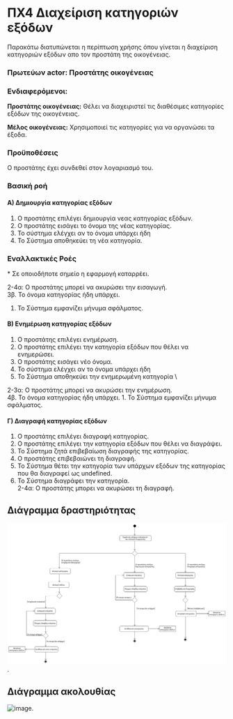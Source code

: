 # ΠΧ4 Διαχείριση κατηγοριών εξόδων
Παρακάτω διατυπώνεται η περίπτωση χρήσης όπου γίνεται η διαχείριση κατηγοριών εξόδων απο τον προστάτη της οικογένειας.

### Πρωτεύων actor: Προστάτης οικογένειας

### Ενδιαφερόμενοι:

**Προστάτης οικογένειας:** Θέλει να διαχειριστεί τις διαθέσιμες κατηγορίες εξόδων της οικογένειας.

**Μέλος οικογένειας:** Χρησιμοποιεί τις κατηγορίες για να οργανώσει τα έξοδα.

### Προϋποθέσεις
Ο προστάτης έχει συνδεθεί στον λογαριασμό του.

### Βασική ροή

#### Α) Δημιουργία κατηγορίας εξόδων
1. Ο προστάτης επιλέγει δημιουργία νεας κατηγορίας εξόδων.
2. Ο προστάτης εισάγει το όνομα της νέας κατηγορίας.
3. Το σύστημα ελέγχει αν το όνομα υπάρχει ήδη
4. Το Σύστημα αποθηκεύει τη νέα κατηγορία.


### Εναλλακτικές Ροές
\* Σε οποιοδήποτε σημείο η εφαρμογή καταρρέει.

2-4α: Ο προστάτης μπορεί να ακυρώσει την εισαγωγή. \
3β. Το όνομα κατηγορίας ήδη υπάρχει.
1. Το Σύστημα εμφανίζει μήνυμα σφάλματος.

#### Β) Ενημέρωση κατηγορίας εξόδων
1. Ο προστάτης επιλέγει ενημέρωση.
2. Ο προστάτης επιλέγει την κατηγορία εξόδων που θέλει να ενημερώσει.
3. Ο προστάτης εισάγει νέο όνομα.
4. Το σύστημα ελέγχει αν το όνομα υπάρχει ήδη
5. Το Σύστημα αποθηκεύει την ενημερωμένη κατηγορία \

2-3α: Ο προστάτης μπορεί να ακυρώσει την ενημέρωση. \
4β. Το όνομα κατηγορίας ήδη υπάρχει. 
    1. Το Σύστημα εμφανίζει μήνυμα σφάλματος.

#### Γ) Διαγραφή κατηγορίας εξόδων
1. Ο προστάτης επιλέγει διαγραφή κατηγορίας.
2. Ο προστάτης επιλέγει την κατηγορία εξόδων που θέλει να διαγράψει.
3. Το Σύστημα ζητά επιβεβαίωση διαγραφής της κατηγορίας.
4. Ο προστάτης επιβεβαιώνει τη διαγραφή.
5. Το Σύστημα θέτει την κατηγορία των υπάρχων εξόδων της κατηγορίας που θα διαγραφεί ως undefined.
6. Το Σύστημα διαγράφει την κατηγορία. \
2-4α: Ο προστάτης μπορει να ακυρώσει τη διαγραφή.


## Διάγραμμα δραστηριότητας
![image](/docs/markdown/uml/requirements/uc4-activity-diagram.png).

## Διάγραμμα ακολουθίας
![image](/docs/markdown/uml/requirements/).